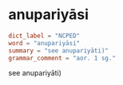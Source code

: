 # anupariyāsi

``` toml
dict_label = "NCPED"
word = "anupariyāsi"
summary = "see anupariyāti)"
grammar_comment = "aor. 1 sg."
```

see anupariyāti)

